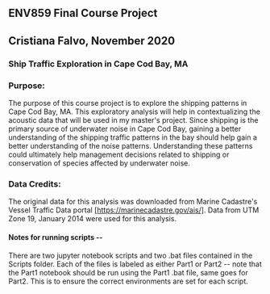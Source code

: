 ## ENV859 Final Course Project
## Cristiana Falvo, November 2020
### Ship Traffic Exploration in Cape Cod Bay, MA

### Purpose: 
The purpose of this course project is to explore the shipping patterns in Cape Cod Bay, MA. 
This exploratory analysis will help in contextualizing the acoustic data that will
be used in my master's project. Since shipping is the primary source of underwater noise in Cape Cod Bay,
gaining a better understanding of the shipping traffic patterns in the bay should help gain a better 
understanding of the noise patterns. Understanding these patterns could ultimately help management decisions
related to shipping or conservation of species affected by underwater noise.

### Data Credits:
The original data for this analysis was downloaded from Marine Cadastre's Vessel Traffic Data portal 
[https://marinecadastre.gov/ais/]. Data from UTM Zone 19, January 2014 were used for this analysis.

#### Notes for running scripts -- 
There are two jupyter notebook scripts and two .bat files contained in the Scripts folder. Each of the
files is labeled as either Part1 or Part2 -- note that the Part1 notebook should be run using the Part1
.bat file, same goes for Part2. This is to ensure the correct environments are set for each script.
